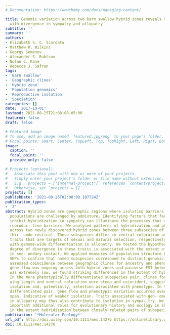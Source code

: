 ```yaml
---
# Documentation: https://wowchemy.com/docs/managing-content/

title: Genomic variation across two barn swallow hybrid zones reveals traits associated
  with divergence in sympatry and allopatry
subtitle: ''
summary: ''
authors:
- Elizabeth S. C. Scordato
- Matthew R. Wilkins
- Georgy Semenov
- Alexander S. Rubtsov
- Nolan C. Kane
- Rebecca J. Safran
tags:
- 'Barn swallow'
- 'Geographic clines'
- 'Hybrid zone'
- 'Population genomics'
- 'Reproductive isolation'
- 'Speciation'
categories: []
date: '2017-10-01'
lastmod: 2021-08-25T21:08:08-05:00
featured: false
draft: false

# Featured image
# To use, add an image named `featured.jpg/png` to your page's folder.
# Focal points: Smart, Center, TopLeft, Top, TopRight, Left, Right, BottomLeft, Bottom, BottomRight.
image:
  caption: ''
  focal_point: ''
  preview_only: false

# Projects (optional).
#   Associate this post with one or more of your projects.
#   Simply enter your project's folder or file name without extension.
#   E.g. `projects = ["internal-project"]` references `content/project/deep-learning/index.md`.
#   Otherwise, set `projects = []`.
projects: []
publishDate: '2021-08-26T02:08:08.107724Z'
publication_types:
- '2'
abstract: Hybrid zones are geographic regions where isolating barriers between divergent
  populations are challenged by admixture. Identifying factors that facilitate or
  inhibit hybridization in sympatry can illuminate the processes that maintain those
  reproduc- tive barriers. We analysed patterns of hybridization and phenotypic variation
  across two newly discovered hybrid zones between three subspecies of barn swallow
  (Hir- undo rustica). These subspecies differ in ventral coloration and wing length,
  traits that are targets of sexual and natural selection, respectively, and are associated
  with genome-wide differentiation in allopatry. We tested the hypothesis that the
  degree of divergence in these traits is associated with the extent of hybridization
  in sec- ondary contact. We applied measures of population structure based on >23,000
  SNPs to confirm that named subspecies correspond to distinct genomic clusters, and
  assessed coincidence between geographic clines for ancestry and phenotype. Although
  gene flow was ongoing across both hybrid zones and pairwise FST between subspecies
  was extremely low, we found striking differences in the extent of hybridization.
  In the more phenotypically differentiated subspecies pair, clines for ancestry,
  wing length and ventral coloration were steep and coincident, suggestive of strong
  isolation and, potentially, selection associated with phenotype. In the less phenotypically
  differentiated pair, gene flow and phenotypic variation occurred over a wide geographic
  span, indicative of weaker isolation. Traits associated with gen- ome-wide differentiation
  in allopatry may thus also contribute to isolation in sympa- try. We discuss potentially
  important additional roles for evolutionary history and ecology in shaping variation
  in the extent hybridization between closely related pairs of subspecies.
publication: '*Molecular Ecology*'
url_pdf: http://doi.wiley.com/10.1111/mec.14276 https://onlinelibrary.wiley.com/doi/10.1111/mec.14276
doi: 10.1111/mec.14276
---
```

